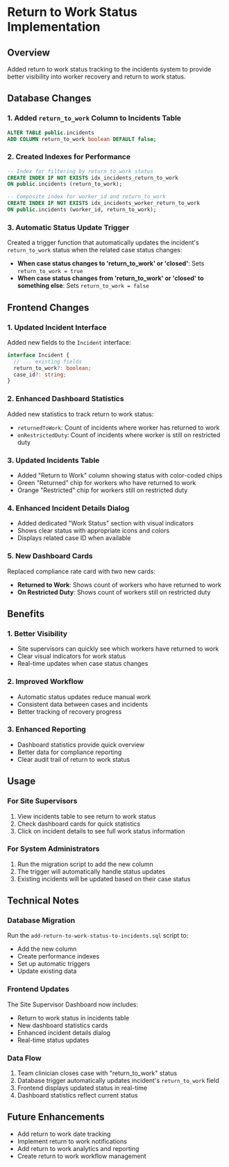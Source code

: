 # Return to Work Status Implementation

## Overview
Added return to work status tracking to the incidents system to provide better visibility into worker recovery and return to work status.

## Database Changes

### 1. Added `return_to_work` Column to Incidents Table
```sql
ALTER TABLE public.incidents 
ADD COLUMN return_to_work boolean DEFAULT false;
```

### 2. Created Indexes for Performance
```sql
-- Index for filtering by return_to_work status
CREATE INDEX IF NOT EXISTS idx_incidents_return_to_work 
ON public.incidents (return_to_work);

-- Composite index for worker_id and return_to_work
CREATE INDEX IF NOT EXISTS idx_incidents_worker_return_to_work 
ON public.incidents (worker_id, return_to_work);
```

### 3. Automatic Status Update Trigger
Created a trigger function that automatically updates the incident's `return_to_work` status when the related case status changes:

- **When case status changes to 'return_to_work' or 'closed'**: Sets `return_to_work = true`
- **When case status changes from 'return_to_work' or 'closed' to something else**: Sets `return_to_work = false`

## Frontend Changes

### 1. Updated Incident Interface
Added new fields to the `Incident` interface:
```typescript
interface Incident {
  // ... existing fields
  return_to_work?: boolean;
  case_id?: string;
}
```

### 2. Enhanced Dashboard Statistics
Added new statistics to track return to work status:
- `returnedToWork`: Count of incidents where worker has returned to work
- `onRestrictedDuty`: Count of incidents where worker is still on restricted duty

### 3. Updated Incidents Table
- Added "Return to Work" column showing status with color-coded chips
- Green "Returned" chip for workers who have returned to work
- Orange "Restricted" chip for workers still on restricted duty

### 4. Enhanced Incident Details Dialog
- Added dedicated "Work Status" section with visual indicators
- Shows clear status with appropriate icons and colors
- Displays related case ID when available

### 5. New Dashboard Cards
Replaced compliance rate card with two new cards:
- **Returned to Work**: Shows count of workers who have returned to work
- **On Restricted Duty**: Shows count of workers still on restricted duty

## Benefits

### 1. Better Visibility
- Site supervisors can quickly see which workers have returned to work
- Clear visual indicators for work status
- Real-time updates when case status changes

### 2. Improved Workflow
- Automatic status updates reduce manual work
- Consistent data between cases and incidents
- Better tracking of recovery progress

### 3. Enhanced Reporting
- Dashboard statistics provide quick overview
- Better data for compliance reporting
- Clear audit trail of return to work status

## Usage

### For Site Supervisors
1. View incidents table to see return to work status
2. Check dashboard cards for quick statistics
3. Click on incident details to see full work status information

### For System Administrators
1. Run the migration script to add the new column
2. The trigger will automatically handle status updates
3. Existing incidents will be updated based on their case status

## Technical Notes

### Database Migration
Run the `add-return-to-work-status-to-incidents.sql` script to:
- Add the new column
- Create performance indexes
- Set up automatic triggers
- Update existing data

### Frontend Updates
The Site Supervisor Dashboard now includes:
- Return to work status in incidents table
- New dashboard statistics cards
- Enhanced incident details dialog
- Real-time status updates

### Data Flow
1. Team clinician closes case with "return_to_work" status
2. Database trigger automatically updates incident's `return_to_work` field
3. Frontend displays updated status in real-time
4. Dashboard statistics reflect current status

## Future Enhancements
- Add return to work date tracking
- Implement return to work notifications
- Add return to work analytics and reporting
- Create return to work workflow management


